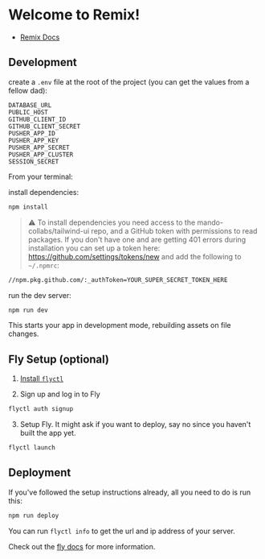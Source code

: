 # Welcome to Remix!

- [Remix Docs](https://remix.run/docs)

## Development

create a `.env` file at the root of the project (you can get the values from a fellow dad):
```dotenv
DATABASE_URL
PUBLIC_HOST
GITHUB_CLIENT_ID
GITHUB_CLIENT_SECRET
PUSHER_APP_ID
PUSHER_APP_KEY
PUSHER_APP_SECRET
PUSHER_APP_CLUSTER
SESSION_SECRET
```

From your terminal:

install dependencies:
```sh
npm install
```

> ⚠️ To install dependencies you need access to the mando-collabs/tailwind-ui repo, and a GitHub token with permissions to read packages. If you don't have one and are getting 401 errors during installation you can set up a token here: https://github.com/settings/tokens/new and add the following to `~/.npmrc`:
```sh
//npm.pkg.github.com/:_authToken=YOUR_SUPER_SECRET_TOKEN_HERE
```

run the dev server:
```sh
npm run dev
```

This starts your app in development mode, rebuilding assets on file changes.

## Fly Setup (optional)

1. [Install `flyctl`](https://fly.io/docs/getting-started/installing-flyctl/)

2. Sign up and log in to Fly

```sh
flyctl auth signup
```

3. Setup Fly. It might ask if you want to deploy, say no since you haven't built the app yet.

```sh
flyctl launch
```

## Deployment

If you've followed the setup instructions already, all you need to do is run this:

```sh
npm run deploy
```

You can run `flyctl info` to get the url and ip address of your server.

Check out the [fly docs](https://fly.io/docs/getting-started/node/) for more information.
